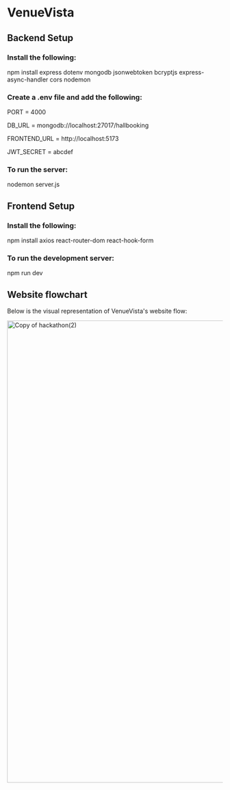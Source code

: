 # VenueVista
## Backend Setup
### Install the following:
npm install express dotenv mongodb jsonwebtoken bcryptjs express-async-handler cors nodemon

### Create a .env file and add the following:
PORT = 4000

DB_URL = mongodb://localhost:27017/hallbooking

FRONTEND_URL = http://localhost:5173

JWT_SECRET = abcdef

### To run the server:
nodemon server.js 

## Frontend Setup
### Install the following:
npm install axios react-router-dom react-hook-form

### To run the development server:
npm run dev

## Website flowchart
Below is the visual representation of VenueVista's website flow:

<img width="1920" height="1080" alt="Copy of hackathon(2)" src="https://github.com/user-attachments/assets/bb3145b4-cac5-43e7-b6c2-f4990b7b78f5" />

